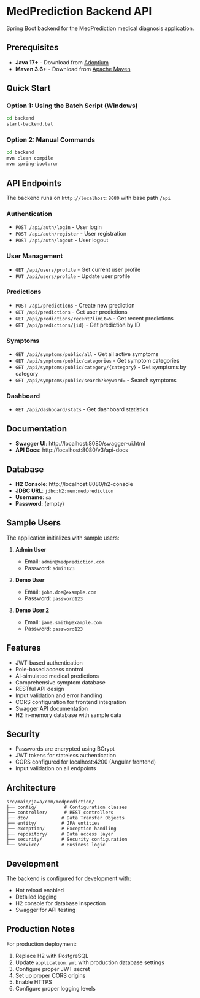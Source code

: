 # MedPrediction Backend API

Spring Boot backend for the MedPrediction medical diagnosis application.

## Prerequisites

- **Java 17+** - Download from [Adoptium](https://adoptium.net/)
- **Maven 3.6+** - Download from [Apache Maven](https://maven.apache.org/download.cgi)

## Quick Start

### Option 1: Using the Batch Script (Windows)
```bash
cd backend
start-backend.bat
```

### Option 2: Manual Commands
```bash
cd backend
mvn clean compile
mvn spring-boot:run
```

## API Endpoints

The backend runs on `http://localhost:8080` with base path `/api`

### Authentication
- `POST /api/auth/login` - User login
- `POST /api/auth/register` - User registration
- `POST /api/auth/logout` - User logout

### User Management
- `GET /api/users/profile` - Get current user profile
- `PUT /api/users/profile` - Update user profile

### Predictions
- `POST /api/predictions` - Create new prediction
- `GET /api/predictions` - Get user predictions
- `GET /api/predictions/recent?limit=5` - Get recent predictions
- `GET /api/predictions/{id}` - Get prediction by ID

### Symptoms
- `GET /api/symptoms/public/all` - Get all active symptoms
- `GET /api/symptoms/public/categories` - Get symptom categories
- `GET /api/symptoms/public/category/{category}` - Get symptoms by category
- `GET /api/symptoms/public/search?keyword=` - Search symptoms

### Dashboard
- `GET /api/dashboard/stats` - Get dashboard statistics

## Documentation

- **Swagger UI**: http://localhost:8080/swagger-ui.html
- **API Docs**: http://localhost:8080/v3/api-docs

## Database

- **H2 Console**: http://localhost:8080/h2-console
- **JDBC URL**: `jdbc:h2:mem:medprediction`
- **Username**: `sa`
- **Password**: (empty)

## Sample Users

The application initializes with sample users:

1. **Admin User**
   - Email: `admin@medprediction.com`
   - Password: `admin123`

2. **Demo User**
   - Email: `john.doe@example.com`
   - Password: `password123`

3. **Demo User 2**
   - Email: `jane.smith@example.com`
   - Password: `password123`

## Features

- JWT-based authentication
- Role-based access control
- AI-simulated medical predictions
- Comprehensive symptom database
- RESTful API design
- Input validation and error handling
- CORS configuration for frontend integration
- Swagger API documentation
- H2 in-memory database with sample data

## Security

- Passwords are encrypted using BCrypt
- JWT tokens for stateless authentication
- CORS configured for localhost:4200 (Angular frontend)
- Input validation on all endpoints

## Architecture

```
src/main/java/com/medprediction/
├── config/          # Configuration classes
├── controller/      # REST controllers
├── dto/            # Data Transfer Objects
├── entity/         # JPA entities
├── exception/      # Exception handling
├── repository/     # Data access layer
├── security/       # Security configuration
└── service/        # Business logic
```

## Development

The backend is configured for development with:
- Hot reload enabled
- Detailed logging
- H2 console for database inspection
- Swagger for API testing

## Production Notes

For production deployment:
1. Replace H2 with PostgreSQL
2. Update `application.yml` with production database settings
3. Configure proper JWT secret
4. Set up proper CORS origins
5. Enable HTTPS
6. Configure proper logging levels
